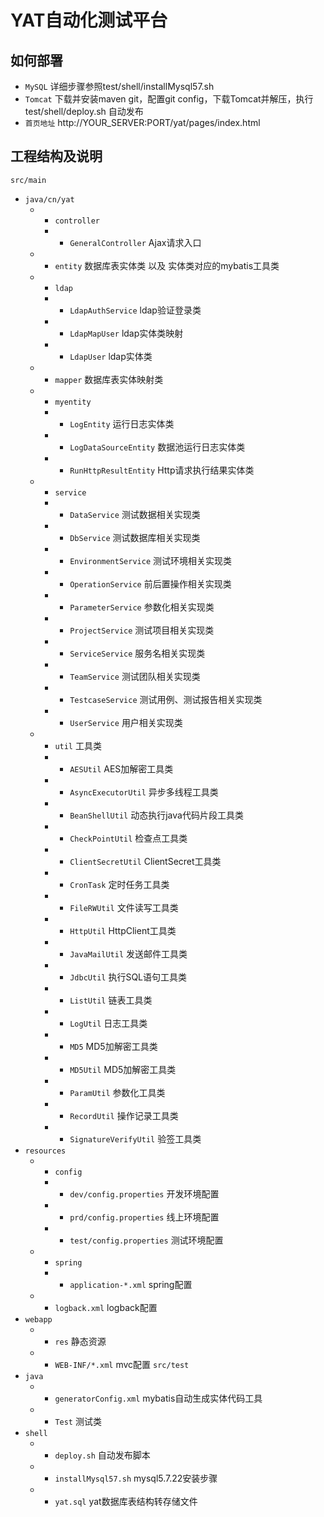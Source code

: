 # YAT自动化测试平台

## 如何部署
 - `MySQL` 详细步骤参照test/shell/installMysql57.sh
 - `Tomcat` 下载并安装maven git，配置git config，下载Tomcat并解压，执行test/shell/deploy.sh 自动发布
 - `首页地址` http://YOUR_SERVER:PORT/yat/pages/index.html

## 工程结构及说明
`src/main`
 - `java/cn/yat`
   - - `controller`
      - - `GeneralController` Ajax请求入口
   - - `entity` 数据库表实体类 以及 实体类对应的mybatis工具类
   - - `ldap`
      - - `LdapAuthService` ldap验证登录类
      - - `LdapMapUser` ldap实体类映射
      - - `LdapUser` ldap实体类
   - - `mapper` 数据库表实体映射类
   - - `myentity` 
      - - `LogEntity` 运行日志实体类
      - - `LogDataSourceEntity` 数据池运行日志实体类
      - - `RunHttpResultEntity` Http请求执行结果实体类
   - - `service`
      - - `DataService` 测试数据相关实现类
      - - `DbService` 测试数据库相关实现类
      - - `EnvironmentService` 测试环境相关实现类
      - - `OperationService` 前后置操作相关实现类
      - - `ParameterService` 参数化相关实现类
      - - `ProjectService` 测试项目相关实现类
      - - `ServiceService` 服务名相关实现类
      - - `TeamService` 测试团队相关实现类
      - - `TestcaseService` 测试用例、测试报告相关实现类
      - - `UserService` 用户相关实现类
   - - `util` 工具类
      - - `AESUtil` AES加解密工具类
      - - `AsyncExecutorUtil` 异步多线程工具类
      - - `BeanShellUtil` 动态执行java代码片段工具类
      - - `CheckPointUtil` 检查点工具类
      - - `ClientSecretUtil` ClientSecret工具类
      - - `CronTask` 定时任务工具类
      - - `FileRWUtil` 文件读写工具类
      - - `HttpUtil` HttpClient工具类
      - - `JavaMailUtil` 发送邮件工具类
      - - `JdbcUtil` 执行SQL语句工具类
      - - `ListUtil` 链表工具类
      - - `LogUtil` 日志工具类
      - - `MD5` MD5加解密工具类
      - - `MD5Util` MD5加解密工具类
      - - `ParamUtil` 参数化工具类
      - - `RecordUtil` 操作记录工具类
      - - `SignatureVerifyUtil` 验签工具类
 - `resources`
   - - `config`
      - - `dev/config.properties` 开发环境配置
      - - `prd/config.properties` 线上环境配置
      - - `test/config.properties` 测试环境配置
   - - `spring` 
      - - `application-*.xml` spring配置
   - - `logback.xml` logback配置
 - `webapp`
   - - `res` 静态资源
   - - `WEB-INF/*.xml` mvc配置
`src/test`
 - `java`
   - - `generatorConfig.xml` mybatis自动生成实体代码工具
   - - `Test` 测试类
 - `shell`
   - - `deploy.sh` 自动发布脚本
   - - `installMysql57.sh` mysql5.7.22安装步骤
   - - `yat.sql` yat数据库表结构转存储文件
